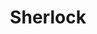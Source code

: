 ---
title: Sherlock
crosslinks:
- livven
- arrow
- autotldr
- xkcd
- MGTOW
- iamverysmart
- doctorwho
- Torchwood
- curlyhair
- flash
- television
- HalfLife
- pics
- IAmA
- modnews
- firefly
- itsaunixsystem
- AskReddit
- gallifrey
- unexpectedrt
---